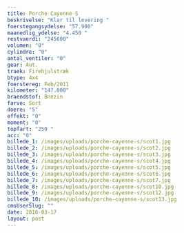 ```yaml
---
title: Porche Cayenne S
beskrivelse: "Klar til levering "
foerstegangsydelse: "57.900"
maanedlig_ydelse: "4.450 "
restvaerdi: "245600"
volumen: "0"
cylindre: "0"
antal_ventiler: "0"
gear: Aut.
traek: Firehjulstræk
btype: 4x4
foerstereg: Feb/2011
kilometer: "147.000"
braendstof: Bnezin
farve: Sort
doere: "5"
effekt: "0"
moment: "0"
topfart: "250 "
acc: "0"
billede_1: /images/uploads/porche-cayenne-s/scot1.jpg
billede_2: /images/uploads/porche-cayenne-s/scot2.jpg
billede_3: /images/uploads/porche-cayenne-s/scot3.jpg
billede_4: /images/uploads/porche-cayenne-s/scot4.jpg
billede_5: /images/uploads/porche-cayenne-s/scot5.jpg
billede_6: /images/uploads/porche-cayenne-s/scot6.jpg
billede_7: /images/uploads/porche-cayenne-s/scot7.jpg
billede_8: /images/uploads/porche-cayenne-s/scot10.jpg
billede_9: /images/uploads/porche-cayenne-s/scot12.jpg
billede_10: /images/uploads/porche-cayenne-s/scot13.jpg
cmsUserSlug: ""
date: 2016-03-17 
layout: post
---
```


